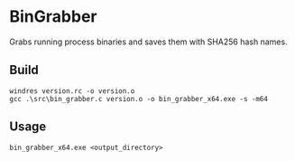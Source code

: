 # BinGrabber
Grabs running process binaries and saves them with SHA256 hash names.
 
## Build
```
windres version.rc -o version.o
gcc .\src\bin_grabber.c version.o -o bin_grabber_x64.exe -s -m64
```

## Usage
```
bin_grabber_x64.exe <output_directory>
```